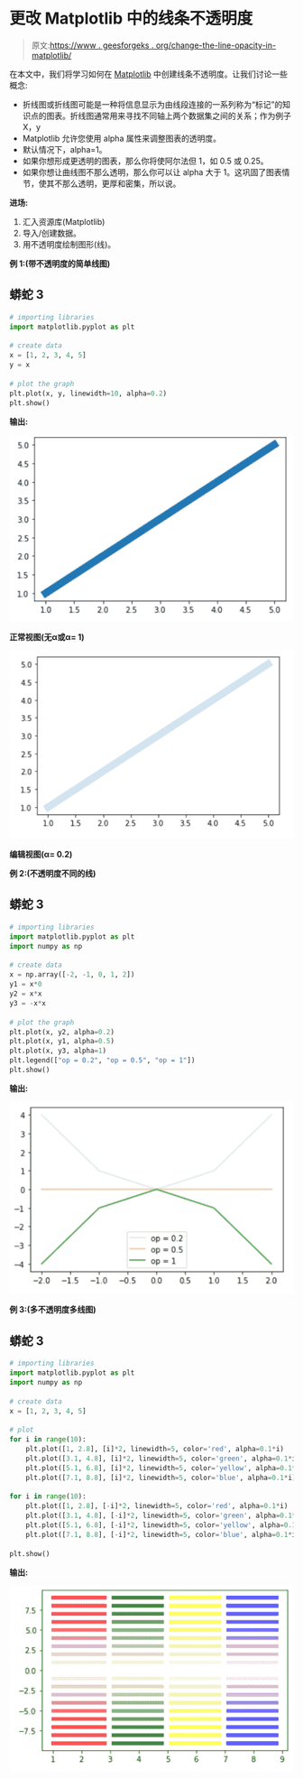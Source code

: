 # 更改 Matplotlib 中的线条不透明度

> 原文:[https://www . geesforgeks . org/change-the-line-opacity-in-matplotlib/](https://www.geeksforgeeks.org/change-the-line-opacity-in-matplotlib/)

在本文中，我们将学习如何在 [Matplotlib](https://www.geeksforgeeks.org/python-introduction-matplotlib/) 中创建线条不透明度。让我们讨论一些概念:

*   折线图或折线图可能是一种将信息显示为由线段连接的一系列称为“标记”的知识点的图表。折线图通常用来寻找不同轴上两个数据集之间的关系；作为例子 X，y
*   Matplotlib 允许您使用 alpha 属性来调整图表的透明度。
*   默认情况下，alpha=1。
*   如果你想形成更透明的图表，那么你将使阿尔法但 1，如 0.5 或 0.25。
*   如果你想让曲线图不那么透明，那么你可以让 alpha 大于 1。这巩固了图表情节，使其不那么透明，更厚和密集，所以说。

**进场:**

1.  汇入资源库(Matplotlib)
2.  导入/创建数据。
3.  用不透明度绘制图形(线)。

**例 1:(带不透明度的简单线图)**

## 蟒蛇 3

```py
# importing libraries
import matplotlib.pyplot as plt

# create data
x = [1, 2, 3, 4, 5]
y = x

# plot the graph
plt.plot(x, y, linewidth=10, alpha=0.2)
plt.show()
```

**输出:**

![](img/ba8f2f3d89380b22ce29de63c1b954a6.png)

**正常视图(无α或α= 1)**

![](img/576077f30d002a6e5821f8318c4e81c5.png)

**编辑视图(α= 0.2)**

**例 2:(不透明度不同的线)**

## 蟒蛇 3

```py
# importing libraries
import matplotlib.pyplot as plt
import numpy as np

# create data
x = np.array([-2, -1, 0, 1, 2])
y1 = x*0
y2 = x*x
y3 = -x*x

# plot the graph
plt.plot(x, y2, alpha=0.2)
plt.plot(x, y1, alpha=0.5)
plt.plot(x, y3, alpha=1)
plt.legend(["op = 0.2", "op = 0.5", "op = 1"])
plt.show()
```

**输出:**

![](img/bd240db1dce2b1488de313799265be40.png)

**例 3:(多不透明度多线图)**

## 蟒蛇 3

```py
# importing libraries
import matplotlib.pyplot as plt
import numpy as np

# create data
x = [1, 2, 3, 4, 5]

# plot
for i in range(10):
    plt.plot([1, 2.8], [i]*2, linewidth=5, color='red', alpha=0.1*i)
    plt.plot([3.1, 4.8], [i]*2, linewidth=5, color='green', alpha=0.1*i)
    plt.plot([5.1, 6.8], [i]*2, linewidth=5, color='yellow', alpha=0.1*i)
    plt.plot([7.1, 8.8], [i]*2, linewidth=5, color='blue', alpha=0.1*i)

for i in range(10):
    plt.plot([1, 2.8], [-i]*2, linewidth=5, color='red', alpha=0.1*i)
    plt.plot([3.1, 4.8], [-i]*2, linewidth=5, color='green', alpha=0.1*i)
    plt.plot([5.1, 6.8], [-i]*2, linewidth=5, color='yellow', alpha=0.1*i)
    plt.plot([7.1, 8.8], [-i]*2, linewidth=5, color='blue', alpha=0.1*i)

plt.show()
```

**输出:**

![](img/51f7f6c53eb982cf706fb903afa64398.png)
